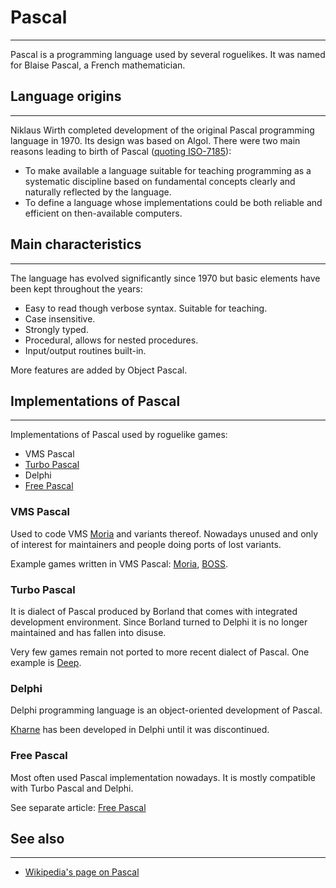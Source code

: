 # Pascal

---

Pascal is a programming language used by several roguelikes. It was named for Blaise Pascal, a French mathematician.

## Language origins

---

Niklaus Wirth completed development of the original Pascal programming language in 1970. Its design was based on Algol. There were two main reasons leading to birth of Pascal ([quoting ISO-7185](http://pascal-central.com/docs/iso7185_72.txt)):

- To make available a language suitable for teaching programming as a systematic discipline based on fundamental concepts clearly and naturally reflected by the language.
- To define a language whose implementations could be both reliable and efficient on then-available computers.

## Main characteristics

---

The language has evolved significantly since 1970 but basic elements have been kept throughout the years:

- Easy to read though verbose syntax. Suitable for teaching.
- Case insensitive.
- Strongly typed.
- Procedural, allows for nested procedures.
- Input/output routines built-in.

More features are added by Object Pascal.

## Implementations of Pascal

---

Implementations of Pascal used by roguelike games:

- VMS Pascal
- [Turbo Pascal](turbo_pascal.md)
- Delphi
- [Free Pascal](free_pascal.md)

### VMS Pascal

Used to code VMS [Moria](moria.md) and variants thereof. Nowadays unused and only of interest for maintainers and people doing ports of lost variants.

Example games written in VMS Pascal: [Moria](moria.md), [BOSS](boss.md).

### Turbo Pascal

It is dialect of Pascal produced by Borland that comes with integrated development environment. Since Borland turned to Delphi it is no longer maintained and has fallen into disuse.

Very few games remain not ported to more recent dialect of Pascal. One example is [Deep](deep.md).

### Delphi

Delphi programming language is an object-oriented development of Pascal.

[Kharne](kharne.md) has been developed in Delphi until it was discontinued.

### Free Pascal

Most often used Pascal implementation nowadays. It is mostly compatible with Turbo Pascal and Delphi.

See separate article: [Free Pascal](free_pascal.md)

## See also

---

- [Wikipedia's page on Pascal](<http://en.wikipedia.org/wiki/Pascal_(programming_language)>)
